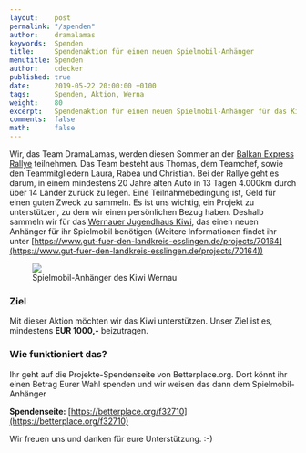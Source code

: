 ```yaml
---
layout:    post
permalink: "/spenden"
author:    dramalamas
keywords:  Spenden
title:     Spendenaktion für einen neuen Spielmobil-Anhänger
menutitle: Spenden
author:    cdecker
published: true
date:      2019-05-22 20:00:00 +0100
tags:      Spenden, Aktion, Werna
weight:    80
excerpt:   Spendenaktion für einen neuen Spielmobil-Anhänger für das Kiwi in Wernau
comments:  false
math:      false
---
```


Wir, das Team DramaLamas, werden diesen Sommer an der [Balkan Express Rallye](http://balkan.superlative-adventure.com/balkan-express.html) teilnehmen. Das Team besteht aus Thomas, dem Teamchef, sowie den Teammitgliedern Laura, Rabea und Christian. Bei der Rallye geht es darum, in einem mindestens 20 Jahre alten Auto in 13 Tagen 4.000km durch über 14 Länder zurück zu legen. Eine Teilnahmebedingung ist, Geld für einen guten Zweck zu sammeln. Es ist uns wichtig, ein Projekt zu unterstützen, zu dem wir einen persönlichen Bezug haben. Deshalb sammeln wir für das [Wernauer Jugendhaus Kiwi](http://www.kiwi-wernau.de/), das einen neuen Anhänger für ihr Spielmobil benötigen (Weitere Informationen findet ihr unter [https://www.gut-fuer-den-landkreis-esslingen.de/projects/70164](https://www.gut-fuer-den-landkreis-esslingen.de/projects/70164))

<figure>
   <img src="https://betterplace-assets.betterplace.org/uploads/project/profile_picture/000/070/164/fill_730x380_bp1556899110_IMG_0078.jpg" />
   <figcaption>Spielmobil-Anhänger des Kiwi Wernau</figcaption>
</figure>

### Ziel

Mit dieser Aktion möchten wir das Kiwi unterstützen. Unser Ziel ist es, mindestens **EUR 1000,-** beizutragen.

### Wie funktioniert das?

Ihr geht auf die Projekte-Spendenseite von Betterplace.org. Dort könnt ihr einen Betrag Eurer Wahl spenden und wir weisen das dann dem Spielmobil-Anhänger 

**Spendenseite:** [https://betterplace.org/f32710](https://betterplace.org/f32710)

Wir freuen uns und danken für eure Unterstützung. :-)

